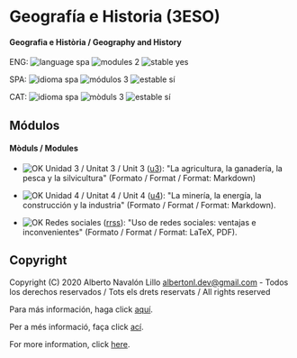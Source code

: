 # Geografía e Historia (3ESO)

#### Geografia e Història / Geography and History

ENG: ![language spa](https://img.shields.io/badge/language-spa-orange.svg) ![modules 2](https://img.shields.io/badge/modules-2-brightgreen.svg) ![stable yes](https://img.shields.io/badge/stable-yes-brightgreen.svg)

SPA: ![idioma spa](https://img.shields.io/badge/idioma-spa-orange.svg) ![módulos 3](https://img.shields.io/badge/m%C3%B3dulos-3-brightgreen.svg) ![estable sí](https://img.shields.io/badge/-s%C3%AD-brightgreen)

CAT: ![idioma spa](https://img.shields.io/badge/idioma-spa-orange.svg) ![mòduls 3](https://img.shields.io/badge/m%C3%B2duls-3-brightgreen.svg) ![estable sí](https://img.shields.io/badge/-s%C3%AD-brightgreen)

## Módulos

#### Mòduls / Modules

- ![OK](https://img.shields.io/badge/OK-brightgreen.svg) Unidad 3 / Unitat 3 / Unit 3 ([u3](https://github.com/albertonl/ies/blob/master/3ESO/GYH/u3/)): "La agricultura, la ganadería, la pesca y la silvicultura" (Formato / Format / Format: Markdown)

- ![OK](https://img.shields.io/badge/OK-brightgreen.svg) Unidad 4 / Unitat 4 / Unit 4 ([u4](https://github.com/albertonl/ies/blob/master/3ESO/GYH/u4/)): "La minería, la energía, la construcción y la industria" (Formato / Format / Format: Markdown).

- ![OK](https://img.shields.io/badge/OK-brightgreen.svg) Redes sociales ([rrss](https://github.com/albertonl/ies/blob/master/3ESO/GYH/rrss/)): "Uso de redes sociales: ventajas e inconvenientes" (Formato / Format / Format: LaTeX, PDF).

## Copyright

Copyright (C) 2020 Alberto Navalón Lillo <albertonl.dev@gmail.com> - Todos los derechos reservados / Tots els drets reservats / All rights reserved

Para más información, haga click [aquí](https://github.com/albertonl/ies/blob/master/COPYRIGHT-spa).

Per a més informació, faça click [ací](https://github.com/albertonl/ies/blob/master/COPYRIGHT-cat).

For more information, click [here](https://github.com/albertonl/ies/blob/master/COPYRIGHT).
